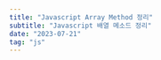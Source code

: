 ```yaml
---
title: "Javascript Array Method 정리"
subtitle: "Javascript 배열 메소드 정리"
date: "2023-07-21"
tag: "js"
---
```


